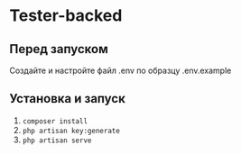 # Tester-backed

## Перед запуском
Создайте и настройте файл .env по образцу .env.example

## Установка и запуск

1. `composer install`
2. `php artisan key:generate`
3. `php artisan serve`